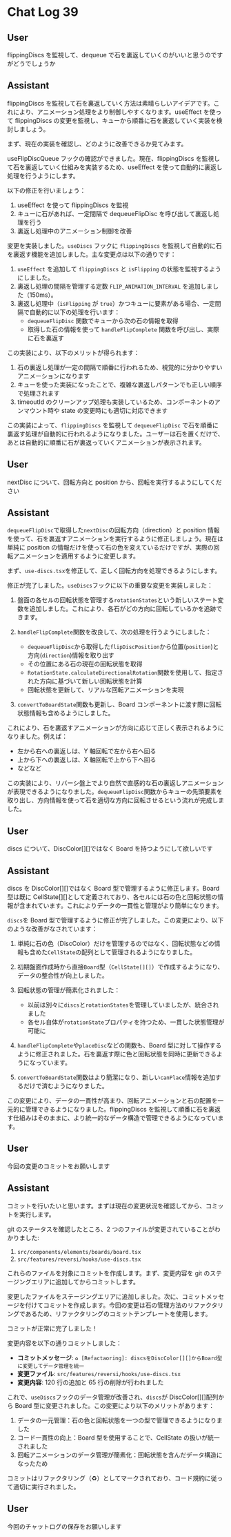 # Chat Log 39

## User

flippingDiscs を監視して、dequeue で石を裏返していくのがいいと思うのですがどうでしょうか

## Assistant

flippingDiscs を監視して石を裏返していく方法は素晴らしいアイデアです。これにより、アニメーション処理をより制御しやすくなります。useEffect を使って flippingDiscs の変更を監視し、キューから順番に石を裏返していく実装を検討しましょう。

まず、現在の実装を確認し、どのように改善できるか見てみます。

useFlipDiscQueue フックの確認ができました。現在、flippingDiscs を監視して石を裏返していく仕組みを実装するため、useEffect を使って自動的に裏返し処理を行うようにします。

以下の修正を行いましょう：

1. useEffect を使って flippingDiscs を監視
2. キューに石があれば、一定間隔で dequeueFlipDisc を呼び出して裏返し処理を行う
3. 裏返し処理中のアニメーション制御を改善

変更を実装しました。`useDiscs` フックに `flippingDiscs` を監視して自動的に石を裏返す機能を追加しました。主な変更点は以下の通りです：

1. `useEffect` を追加して `flippingDiscs` と `isFlipping` の状態を監視するようにしました。
2. 裏返し処理の間隔を管理する定数 `FLIP_ANIMATION_INTERVAL` を追加しました（150ms）。
3. 裏返し処理中（`isFlipping` が `true`）かつキューに要素がある場合、一定間隔で自動的に以下の処理を行います：
   - `dequeueFlipDisc` 関数でキューから次の石の情報を取得
   - 取得した石の情報を使って `handleFlipComplete` 関数を呼び出し、実際に石を裏返す

この実装により、以下のメリットが得られます：

1. 石の裏返し処理が一定の間隔で順番に行われるため、視覚的に分かりやすいアニメーションになります
2. キューを使った実装になったことで、複雑な裏返しパターンでも正しい順序で処理されます
3. timeoutId のクリーンアップ処理も実装しているため、コンポーネントのアンマウント時や state の変更時にも適切に対応できます

この実装によって、`flippingDiscs` を監視して `dequeueFlipDisc` で石を順番に裏返す処理が自動的に行われるようになりました。ユーザーは石を置くだけで、あとは自動的に順番に石が裏返っていくアニメーションが表示されます。

## User

nextDisc について、回転方向と position から、回転を実行するようにしてください

## Assistant

`dequeueFlipDisc`で取得した`nextDisc`の回転方向（direction）と position 情報を使って、石を裏返すアニメーションを実行するように修正しましょう。現在は単純に position の情報だけを使って石の色を変えているだけですが、実際の回転アニメーションを適用するように変更します。

まず、`use-discs.tsx`を修正して、正しく回転方向を処理できるようにします。

修正が完了しました。`useDiscs`フックに以下の重要な変更を実装しました：

1. 盤面の各セルの回転状態を管理する`rotationStates`という新しいステート変数を追加しました。これにより、各石がどの方向に回転しているかを追跡できます。

2. `handleFlipComplete`関数を改良して、次の処理を行うようにしました：

   - `dequeueFlipDisc`から取得した`flipDiscPosition`から位置(`position`)と方向(`direction`)情報を取り出す
   - その位置にある石の現在の回転状態を取得
   - `RotationState.calculateDirectionalRotation`関数を使用して、指定された方向に基づいて新しい回転状態を計算
   - 回転状態を更新して、リアルな回転アニメーションを実現

3. `convertToBoardState`関数も更新し、Board コンポーネントに渡す際に回転状態情報も含めるようにしました。

これにより、石を裏返すアニメーションが方向に応じて正しく表示されるようになりました。例えば：

- 左から右への裏返しは、Y 軸回転で左から右へ回る
- 上から下への裏返しは、X 軸回転で上から下へ回る
- などなど

この実装により、リバーシ盤上でより自然で直感的な石の裏返しアニメーションが表現できるようになりました。`dequeueFlipDisc`関数からキューの先頭要素を取り出し、方向情報を使って石を適切な方向に回転させるという流れが完成しました。

## User

discs について、DiscColor[][]ではなく Board を持つようにして欲しいです

## Assistant

discs を DiscColor[][]ではなく Board 型で管理するように修正します。Board 型は既に CellState[][]として定義されており、各セルには石の色と回転状態の情報が含まれています。これによりデータの一貫性と管理がより簡単になります。

`discs`を Board 型で管理するように修正が完了しました。この変更により、以下のような改善がなされています：

1. 単純に石の色（DiscColor）だけを管理するのではなく、回転状態などの情報も含めた`CellState`の配列として管理されるようになりました。

2. 初期盤面作成時から直接`Board`型（`CellState[][]`）で作成するようになり、データの整合性が向上しました。

3. 回転状態の管理が簡素化されました：

   - 以前は別々に`discs`と`rotationStates`を管理していましたが、統合されました
   - 各セル自体が`rotationState`プロパティを持つため、一貫した状態管理が可能に

4. `handleFlipComplete`や`placeDisc`などの関数も、Board 型に対して操作するように修正されました。石を裏返す際に色と回転状態を同時に更新できるようになっています。

5. `convertToBoardState`関数はより簡潔になり、新しい`canPlace`情報を追加するだけで済むようになりました。

この変更により、データの一貫性が高まり、回転アニメーションと石の配置を一元的に管理できるようになりました。flippingDiscs を監視して順番に石を裏返す仕組みはそのままに、より統一的なデータ構造で管理できるようになっています。

## User

今回の変更のコミットをお願いします

## Assistant

コミットを行いたいと思います。まずは現在の変更状況を確認してから、コミットを実行します。

git のステータスを確認したところ、2 つのファイルが変更されていることがわかりました:

1. `src/components/elements/boards/board.tsx`
2. `src/features/reversi/hooks/use-discs.tsx`

これらのファイルを対象にコミットを作成します。まず、変更内容を git のステージングエリアに追加してからコミットします。

変更したファイルをステージングエリアに追加しました。次に、コミットメッセージを付けてコミットを作成します。今回の変更は石の管理方法のリファクタリングであるため、リファクタリングのコミットテンプレートを使用します。

コミットが正常に完了しました！

変更内容を以下の通りコミットしました：

- **コミットメッセージ**: `♻️ [Refactaoring]: discsをDiscColor[][]からBoard型に変更してデータ管理を統一`
- **変更ファイル**: `src/features/reversi/hooks/use-discs.tsx`
- **変更内容**: 120 行の追加と 65 行の削除が行われました

これで、`useDiscs`フックのデータ管理が改善され、`discs`が DiscColor[][]配列から Board 型に変更されました。この変更により以下のメリットがあります：

1. データの一元管理：石の色と回転状態を一つの型で管理できるようになりました
2. コード一貫性の向上：Board 型を使用することで、CellState の扱いが統一されました
3. 回転アニメーションのデータ管理が簡素化：回転状態を含んだデータ構造になったため

コミットはリファクタリング（♻️）としてマークされており、コード規約に従って適切に実行されました。

## User

今回のチャットログの保存をお願いします
